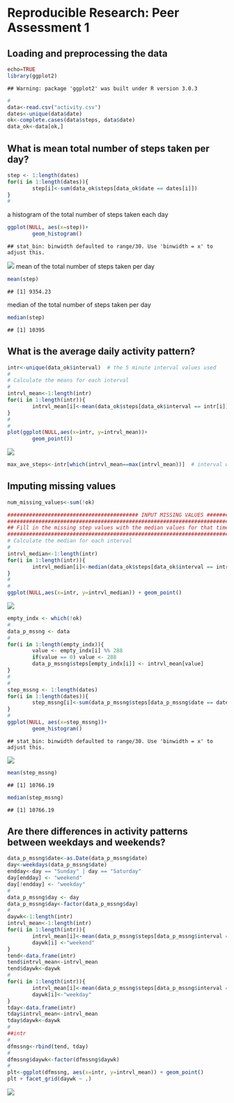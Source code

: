 # Reproducible Research: Peer Assessment 1


## Loading and preprocessing the data

```r
echo=TRUE
library(ggplot2)
```

```
## Warning: package 'ggplot2' was built under R version 3.0.3
```

```r
#
data<-read.csv("activity.csv")
dates<-unique(data$date)
ok<-complete.cases(data$steps, data$date)
data_ok<-data[ok,]
```


## What is mean total number of steps taken per day?


```r
step <- 1:length(dates)
for(i in 1:length(dates)){
        step[i]<-sum(data_ok$steps[data_ok$date == dates[i]])
}
#    
```
a histogram of the total number of steps taken each day

```r
ggplot(NULL, aes(x=step))+
        geom_histogram()
```

```
## stat_bin: binwidth defaulted to range/30. Use 'binwidth = x' to adjust this.
```

![](PA1_template_files/figure-html/unnamed-chunk-2-1.png) 
mean  of the total number of steps taken per day

```r
mean(step)
```

```
## [1] 9354.23
```
 median of the total number of steps taken per day

```r
median(step)
```

```
## [1] 10395
```

## What is the average daily activity pattern?


```r
intr<-unique(data_ok$interval)  # the 5 minute interval values used
#
# Calculate the means for each interval
#
intrvl_mean<-1:length(intr)
for(i in 1:length(intr)){
        intrvl_mean[i]<-mean(data_ok$steps[data_ok$interval == intr[i]])
}
#
#
plot(ggplot(NULL,aes(x=intr, y=intrvl_mean))+
        geom_point())
```

![](PA1_template_files/figure-html/unnamed-chunk-5-1.png) 

```r
max_ave_steps<-intr[which(intrvl_mean==max(intrvl_mean))]  # interval with the maximum average number of steps
```

## Imputing missing values

```r
num_missing_values<-sum(!ok)

########################################## INPUT MISSING VALUES ###########################################
###########################################################################################################
## Fill in the missing step values with the median values for that time interval and put in DF data_p_mssng #
###########################################################################################################
# Calculate the median for each interval
#
intrvl_median<-1:length(intr)
for(i in 1:length(intr)){
        intrvl_median[i]<-median(data_ok$steps[data_ok$interval == intr[i]])
}
#
#
ggplot(NULL,aes(x=intr, y=intrvl_median)) + geom_point()
```

![](PA1_template_files/figure-html/unnamed-chunk-6-1.png) 


```r
empty_indx <- which(!ok)
#
data_p_mssng <- data
#
for(i in 1:length(empty_indx)){
        value <- empty_indx[i] %% 288
        if(value == 0) value <- 288
        data_p_mssng$steps[empty_indx[i]] <- intrvl_mean[value]
}     
#
#
step_mssng <- 1:length(dates)
for(i in 1:length(dates)){
        step_mssng[i]<-sum(data_p_mssng$steps[data_p_mssng$date == dates[i]])
}
#        
ggplot(NULL, aes(x=step_mssng))+
        geom_histogram()
```

```
## stat_bin: binwidth defaulted to range/30. Use 'binwidth = x' to adjust this.
```

![](PA1_template_files/figure-html/unnamed-chunk-7-1.png) 

```r
mean(step_mssng)
```

```
## [1] 10766.19
```

```r
median(step_mssng)
```

```
## [1] 10766.19
```


## Are there differences in activity patterns between weekdays and weekends?

```r
data_p_mssng$date<-as.Date(data_p_mssng$date)
day<-weekdays(data_p_mssng$date)
endday<-day == "Sunday" | day == "Saturday"
day[endday] <- "weekend"
day[!endday] <- "weekday"
#
data_p_mssng$day <- day
data_p_mssng$day<-factor(data_p_mssng$day)
#
daywk<-1:length(intr)
intrvl_mean<-1:length(intr)
for(i in 1:length(intr)){
        intrvl_mean[i]<-mean(data_p_mssng$steps[data_p_mssng$interval == intr[i]&data_p_mssng$day=="weekend"])
        daywk[i] <-"weekend"
}
tend<-data.frame(intr)
tend$intrvl_mean<-intrvl_mean
tend$daywk<-daywk
#
for(i in 1:length(intr)){
        intrvl_mean[i]<-mean(data_p_mssng$steps[data_p_mssng$interval == intr[i]&data_p_mssng$day=="weekday"])
        daywk[i]<-"weekday"
}
tday<-data.frame(intr)
tday$intrvl_mean<-intrvl_mean
tday$daywk<-daywk
#
##intr
#
dfmssng<-rbind(tend, tday)
#
dfmssng$daywk<-factor(dfmssng$daywk)
#
plt<-ggplot(dfmssng, aes(x=intr, y=intrvl_mean)) + geom_point()
plt + facet_grid(daywk ~ .)
```

![](PA1_template_files/figure-html/unnamed-chunk-8-1.png) 
